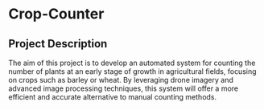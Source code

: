 # Crop-Counter

## Project Description
The aim of this project is to develop an automated system for counting the number of plants at an
early stage of growth in agricultural fields, focusing on crops such as barley or wheat. By leveraging
drone imagery and advanced image processing techniques, this system will offer a more efficient and
accurate alternative to manual counting methods.